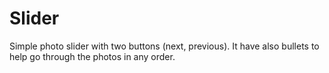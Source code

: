 # Slider

Simple photo slider with two buttons (next, previous).
It have also bullets to help go through the photos in any order.
